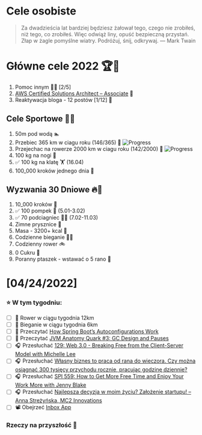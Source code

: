 Cele osobiste
==============
> Za dwadzieścia lat bardziej będziesz żałował tego, czego nie zrobiłeś, niż tego, co zrobiłeś. Więc odwiąż liny, opuść bezpieczną przystań. Złap w żagle pomyślne wiatry. Podróżuj, śnij, odkrywaj.
> — Mark Twain

# Główne cele 2022 🏆🥇
1. Pomoc innym 🧚‍♂️ [2/5]
2. [AWS Certified Solutions Architect – Associate](https://aws.amazon.com/certification/certified-solutions-architect-associate/) 📜
3. Reaktywacja bloga - 12 postów [1/12] 📝

## Cele Sportowe 💪🥈
1. 50m pod wodą 🏊
2. Przebiec 365 km w ciagu roku (146/365) 🏃 ![Progress](https://progress-bar.dev/40/)
3. Przejechac na rowerze 2000 km w ciagu roku (142/2000) 🚴 ![Progress](https://progress-bar.dev/7/)
4. 100 kg na nogi 🦵
5. ✅ 100 kg na klatę 🏋️ (16.04)
6. 100_000 kroków jednego dnia 🚶

## Wyzwania 30 Dniowe 🔥🥉
1. 10_000 kroków 🦶
2. ✅ 100 pompek 🙇 (5.01-3.02)
3. ✅ 70 podciagniec 🏋️‍♂️ (7.02-11.03)
4. Zimne prysznice 🚿
5. Masa - 3200+ kcal 🍌
6. Codzienne bieganie 🏃‍♀️
7. Codzienny rower 🚲
8. 0 Cukru 🎂
9. Poranny ptaszek - wstawać o 5 rano 🌅

# [04/24/2022]
### ⭐ W tym tygodniu:
- [ ] 🚴 Rower w ciągu tygodnia 12km
- [ ] 🏃 Bieganie w ciągu tygodnia 6km
- [ ] 📗 Przeczytać [How Spring Boot’s Autoconfigurations Work](https://www.marcobehler.com/guides/spring-boot)
- [ ] 📗 Przeczytać [JVM Anatomy Quark #3: GC Design and Pauses](https://shipilev.net/jvm/anatomy-quarks/3-gc-design-and-pauses/)
- [ ] 🎧 Przesłuchać [129: Web 3.0 - Breaking Free from the Client-Server Model with Michelle Lee](https://www.programmingthrowdown.com/2022/03/129-web-30-breaking-free-from-client.html)
- [ ] 🎧 Przesłuchać [Własny biznes to praca od rana do wieczora. Czy można osiągnąć 300 tysięcy przychodu rocznie, pracując godzinę dziennie?](https://malawielkafirma.pl/jak-prowadzic-wlasny-biznes-gdy-masz-malo-czasu/)
- [ ] 🎧 Przesłuchać [SPI 559: How to Get More Free Time and Enjoy Your Work More with Jenny Blake](https://www.smartpassiveincome.com/podcasts/spi-559-get-more-free-time-and-enjoy-your-work-more/)
- [ ] 🎧 Przesłuchać [Najlepsza decyzja w moim życiu? Założenie startupu! – Anna Streżyńska, MC2 Innovations](https://zaprojektujswojezycie.pl/najlepsza-decyzja-w-moim-zyciu-zalozenie-startupu-anna-strezynska-mc2-innovations/)
- [ ] 📽️ Obejrzeć [Inbox App](https://www.youtube.com/watch?v=Tdo16MXXt1M&list=PLqq-6Pq4lTTak0b5DnJ-x85MWMPaTdl4A&index=5)

### Rzeczy na przyszłość 🏅
